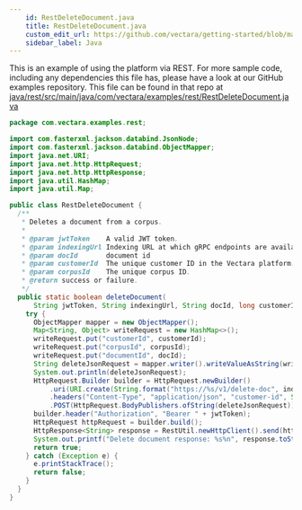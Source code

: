 ```yaml
---
    id: RestDeleteDocument.java
    title: RestDeleteDocument.java
    custom_edit_url: https://github.com/vectara/getting-started/blob/main/language-examples/java/rest/src/main/java/com/vectara/examples/rest/RestDeleteDocument.java
    sidebar_label: Java
---
```


This is an example of using the platform via REST.  For more sample code, including any dependencies this file has, please have a look at our GitHub examples repository.  This file can be found in that repo at <a href="https://github.com/vectara/getting-started/tree/main/language-examples/java/rest/src/main/java/com/vectara/examples/rest/RestDeleteDocument.java">java/rest/src/main/java/com/vectara/examples/rest/RestDeleteDocument.java</a>

```java title="java/rest/src/main/java/com/vectara/examples/rest/RestDeleteDocument.java"
package com.vectara.examples.rest;

import com.fasterxml.jackson.databind.JsonNode;
import com.fasterxml.jackson.databind.ObjectMapper;
import java.net.URI;
import java.net.http.HttpRequest;
import java.net.http.HttpResponse;
import java.util.HashMap;
import java.util.Map;

public class RestDeleteDocument {
  /**
   * Deletes a document from a corpus.
   *
   * @param jwtToken    A valid JWT token.
   * @param indexingUrl Indexing URL at which gRPC endpoints are available.
   * @param docId       document id
   * @param customerId  The unique customer ID in the Vectara platform.
   * @param corpusId    The unique corpus ID.
   * @return success or failure.
   */
  public static boolean deleteDocument(
      String jwtToken, String indexingUrl, String docId, long customerId, long corpusId) {
    try {
      ObjectMapper mapper = new ObjectMapper();
      Map<String, Object> writeRequest = new HashMap<>();
      writeRequest.put("customerId", customerId);
      writeRequest.put("corpusId", corpusId);
      writeRequest.put("documentId", docId);
      String deleteJsonRequest = mapper.writer().writeValueAsString(writeRequest);
      System.out.println(deleteJsonRequest);
      HttpRequest.Builder builder = HttpRequest.newBuilder()
          .uri(URI.create(String.format("https://%s/v1/delete-doc", indexingUrl)))
          .headers("Content-Type", "application/json", "customer-id", String.valueOf(customerId))
          .POST(HttpRequest.BodyPublishers.ofString(deleteJsonRequest));
      builder.header("Authorization", "Bearer " + jwtToken);
      HttpRequest httpRequest = builder.build();
      HttpResponse<String> response = RestUtil.newHttpClient().send(httpRequest, HttpResponse.BodyHandlers.ofString());
      System.out.printf("Delete document response: %s%n", response.toString());
      return true;
    } catch (Exception e) {
      e.printStackTrace();
      return false;
    }
  }
}

```
